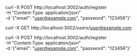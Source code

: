 curl -X POST http://localhost:3002/auth/register \
 -H "Content-Type: application/json" \
 -d '{"email": "user@example.com", "password": "123456"}'

curl -X GET http://localhost:3002/users/user@example.com

curl -X POST http://localhost:3002/auth/register \
 -H "Content-Type: application/json" \
 -d '{"email": "user@example.com", "password": "123456"}'
